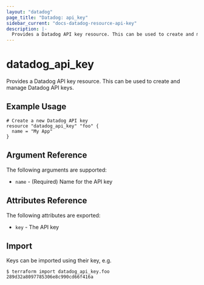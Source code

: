 ```yaml
---
layout: "datadog"
page_title: "Datadog: api_key"
sidebar_current: "docs-datadog-resource-api-key"
description: |-
  Provides a Datadog API key resource. This can be used to create and manage API keys.
---
```


# datadog_api_key

Provides a Datadog API key resource. This can be used to create and manage Datadog API keys.

## Example Usage

```hcl
# Create a new Datadog API key
resource "datadog_api_key" "foo" {
  name = "My App"
}
```

## Argument Reference

The following arguments are supported:

* `name` - (Required) Name for the API key

## Attributes Reference

The following attributes are exported:

* `key` - The API key

## Import

Keys can be imported using their key, e.g.

```
$ terraform import datadog_api_key.foo 289d32a8097785306e8c990cd66f416a
```

